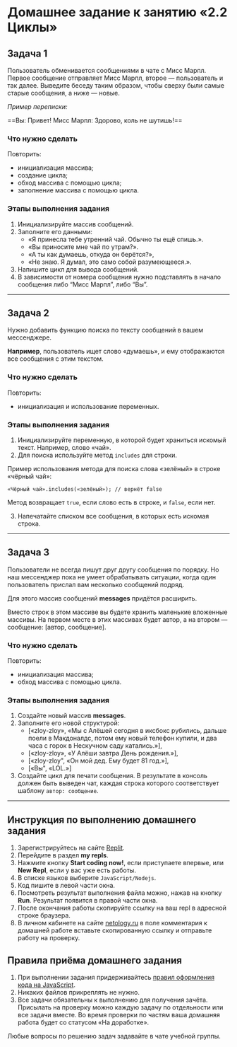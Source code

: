 # Домашнее задание к занятию «2.2 Циклы»

## Задача 1

Пользователь обменивается сообщениями в чате с Мисс Марпл. Первое сообщение отправляет Мисс Марпл, второе — пользователь и так далее. Выведите беседу таким образом, чтобы сверху были самые старые сообщения, а ниже — новые.

*Пример переписки:*

==Вы: Привет!
Мисс Марпл: Здорово, коль не шутишь!==

### Что нужно сделать

Повторить:

* инициализация массива;
* создание цикла;
* обход массива с помощью цикла;
* заполнение массива с помощью цикла.

### Этапы выполнения задания

1. Инициализируйте массив сообщений.
2. Заполните его данными:
    * «Я принесла тебе утренний чай. Обычно ты ещё спишь.».
    * «Вы приносите мне чай по утрам?».
    * «А ты как думаешь, откуда он берётся?»,
    * «Не знаю. Я думал, это само собой разумеющееся.».
3. Напишите цикл для вывода сообщений.
4. В зависимости от номера сообщения нужно подставлять в начало сообщения либо “Мисс Марпл”, либо “Вы”.

***

## Задача 2

Нужно добавить функцию поиска по тексту сообщений в вашем мессенджере. 

**Например**, пользователь ищет слово «думаешь», и ему отображаются все сообщения с этим текстом.

### Что нужно сделать

Повторить:

- инициализация и использование переменных.

### Этапы выполнения задания

1. Инициализируйте переменную, в которой будет храниться искомый текст. Например, слово «чай».
2. Для поиска используйте метод `includes` для строки. 

Пример использования метода для поиска слова «зелёный» в строке «чёрный чай»:

```
«Чёрный чай».includes(«зелёный»); // вернёт false
```

Метод возвращает `true`, если слово есть в строке, и `false`, если нет.

3. Напечатайте списком все сообщения, в которых есть искомая строка.

***

## Задача 3

Пользователи не всегда пишут друг другу сообщения по порядку. Но наш мессенджер пока не умеет обрабатывать ситуации, когда один пользователь прислал вам несколько сообщений подряд.

Для этого массив сообщений **messages** придётся расширить. 

Вместо строк в этом массиве вы будете хранить маленькие вложенные массивы. На первом месте в этих массивах будет автор, а на втором — сообщение: [автор, сообщение].

### Что нужно сделать

Повторить:

- инициализация массива;
- обход массива с помощью цикла.

### Этапы выполнения задания

1. Создайте новый массив **messages**.
2. Заполните его новой структурой:
    * [«zloy-zloy», «Мы с Алёшей сегодня в иксбокс рубились, дальше поели в Макдоналдс, потом ему новый телефон купили, и два часа с горок в Нескучном саду катались.»],
    * [«zloy-zloy», «У Алёши завтра День рождения.»],
    * [«zloy-zloy", «Он мой дед. Ему будет 81 год.»],
    * [«Вы", «LOL.»]
3. Создайте цикл для печати сообщения. В результате в консоль должен быть выведен чат, каждая строка которого соответствует шаблону `автор: сообщение`.

***

## Инструкция по выполнению домашнего задания

1. Зарегистрируйтесь на сайте [Replit](http://repl.it/).
2. Перейдите в раздел **my repls**.
3. Нажмите кнопку **Start coding now!**, если приступаете впервые, или **New Repl**, если у вас уже есть работы.
4. В списке языков выберите `JavaScript/Nodejs`.
5. Код пишите в левой части окна.
6. Посмотреть результат выполнения файла можно, нажав на кнопку **Run**. Результат появится в правой части окна.
7. После окончания работы скопируйте ссылку на ваш repl в адресной строке браузера.
8. В личном кабинете на сайте [netology.ru](http://netology.ru/) в поле комментария к домашней работе вставьте скопированную ссылку и отправьте работу на проверку.

## Правила приёма домашнего задания

1. При выполнении задания придерживайтесь [правил оформления кода на JavaScript](/codestyle.md).
2. Никаких файлов прикреплять не нужно.
3. Все задачи обязательны к выполнению для получения зачёта. Присылать на проверку можно каждую задачу по отдельности или все задачи вместе. Во время проверки по частям ваша домашняя работа будет со статусом «На доработке».

Любые вопросы по решению задач задавайте в чате учебной группы.
